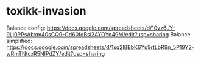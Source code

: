 # toxikk-invasion

Balance config: https://docs.google.com/spreadsheets/d/10vz6uY-9Lj0PPsAbxm40sCQ9-Gd60foBsi2AYOYn49M/edit?usp=sharing
Balance simplified: https://docs.google.com/spreadsheets/d/1sq2l8BbK6Yu9rtLbR9n_5P19Y2-wRmTNtcxR5NIPdZY/edit?usp=sharing
